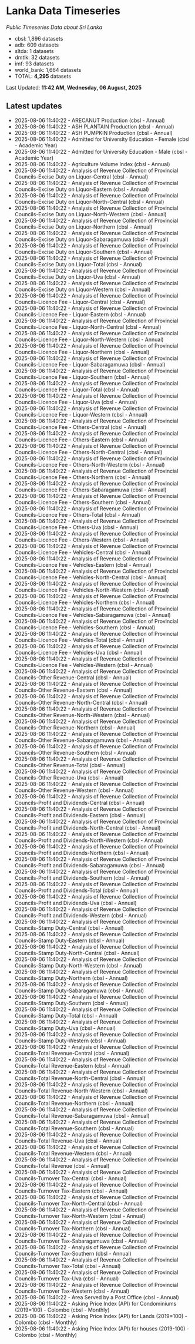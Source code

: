 # Lanka Data Timeseries
*Public Timeseries Data about Sri Lanka*

* cbsl: 1,896 datasets
* adb: 609 datasets
* sltda: 1 datasets
* dmtlk: 32 datasets
* imf: 93 datasets
* world_bank: 1,664 datasets
* TOTAL: **4,295** datasets

Last Updated: **11:42 AM, Wednesday, 06 August, 2025**

## Latest updates

* 2025-08-06 11:40:22 - ARECANUT Production (cbsl - Annual)
* 2025-08-06 11:40:22 - ASH PLANTAIN Production (cbsl - Annual)
* 2025-08-06 11:40:22 - ASH PUMPKIN Production (cbsl - Annual)
* 2025-08-06 11:40:22 - Admitted for University Education - Female (cbsl - Academic Year)
* 2025-08-06 11:40:22 - Admitted for University Education - Male (cbsl - Academic Year)
* 2025-08-06 11:40:22 - Agriculture Volume Index (cbsl - Annual)
* 2025-08-06 11:40:22 - Analysis of Revenue Collection of Provincial Councils-Excise Duty on Liquor-Central (cbsl - Annual)
* 2025-08-06 11:40:22 - Analysis of Revenue Collection of Provincial Councils-Excise Duty on Liquor-Eastern (cbsl - Annual)
* 2025-08-06 11:40:22 - Analysis of Revenue Collection of Provincial Councils-Excise Duty on Liquor-North-Central (cbsl - Annual)
* 2025-08-06 11:40:22 - Analysis of Revenue Collection of Provincial Councils-Excise Duty on Liquor-North-Western (cbsl - Annual)
* 2025-08-06 11:40:22 - Analysis of Revenue Collection of Provincial Councils-Excise Duty on Liquor-Northern (cbsl - Annual)
* 2025-08-06 11:40:22 - Analysis of Revenue Collection of Provincial Councils-Excise Duty on Liquor-Sabaragamuwa (cbsl - Annual)
* 2025-08-06 11:40:22 - Analysis of Revenue Collection of Provincial Councils-Excise Duty on Liquor-Southern (cbsl - Annual)
* 2025-08-06 11:40:22 - Analysis of Revenue Collection of Provincial Councils-Excise Duty on Liquor-Total (cbsl - Annual)
* 2025-08-06 11:40:22 - Analysis of Revenue Collection of Provincial Councils-Excise Duty on Liquor-Uva (cbsl - Annual)
* 2025-08-06 11:40:22 - Analysis of Revenue Collection of Provincial Councils-Excise Duty on Liquor-Western (cbsl - Annual)
* 2025-08-06 11:40:22 - Analysis of Revenue Collection of Provincial Councils-Licence Fee - Liquor-Central (cbsl - Annual)
* 2025-08-06 11:40:22 - Analysis of Revenue Collection of Provincial Councils-Licence Fee - Liquor-Eastern (cbsl - Annual)
* 2025-08-06 11:40:22 - Analysis of Revenue Collection of Provincial Councils-Licence Fee - Liquor-North-Central (cbsl - Annual)
* 2025-08-06 11:40:22 - Analysis of Revenue Collection of Provincial Councils-Licence Fee - Liquor-North-Western (cbsl - Annual)
* 2025-08-06 11:40:22 - Analysis of Revenue Collection of Provincial Councils-Licence Fee - Liquor-Northern (cbsl - Annual)
* 2025-08-06 11:40:22 - Analysis of Revenue Collection of Provincial Councils-Licence Fee - Liquor-Sabaragamuwa (cbsl - Annual)
* 2025-08-06 11:40:22 - Analysis of Revenue Collection of Provincial Councils-Licence Fee - Liquor-Southern (cbsl - Annual)
* 2025-08-06 11:40:22 - Analysis of Revenue Collection of Provincial Councils-Licence Fee - Liquor-Total (cbsl - Annual)
* 2025-08-06 11:40:22 - Analysis of Revenue Collection of Provincial Councils-Licence Fee - Liquor-Uva (cbsl - Annual)
* 2025-08-06 11:40:22 - Analysis of Revenue Collection of Provincial Councils-Licence Fee - Liquor-Western (cbsl - Annual)
* 2025-08-06 11:40:22 - Analysis of Revenue Collection of Provincial Councils-Licence Fee - Others-Central (cbsl - Annual)
* 2025-08-06 11:40:22 - Analysis of Revenue Collection of Provincial Councils-Licence Fee - Others-Eastern (cbsl - Annual)
* 2025-08-06 11:40:22 - Analysis of Revenue Collection of Provincial Councils-Licence Fee - Others-North-Central (cbsl - Annual)
* 2025-08-06 11:40:22 - Analysis of Revenue Collection of Provincial Councils-Licence Fee - Others-North-Western (cbsl - Annual)
* 2025-08-06 11:40:22 - Analysis of Revenue Collection of Provincial Councils-Licence Fee - Others-Northern (cbsl - Annual)
* 2025-08-06 11:40:22 - Analysis of Revenue Collection of Provincial Councils-Licence Fee - Others-Sabaragamuwa (cbsl - Annual)
* 2025-08-06 11:40:22 - Analysis of Revenue Collection of Provincial Councils-Licence Fee - Others-Southern (cbsl - Annual)
* 2025-08-06 11:40:22 - Analysis of Revenue Collection of Provincial Councils-Licence Fee - Others-Total (cbsl - Annual)
* 2025-08-06 11:40:22 - Analysis of Revenue Collection of Provincial Councils-Licence Fee - Others-Uva (cbsl - Annual)
* 2025-08-06 11:40:22 - Analysis of Revenue Collection of Provincial Councils-Licence Fee - Others-Western (cbsl - Annual)
* 2025-08-06 11:40:22 - Analysis of Revenue Collection of Provincial Councils-Licence Fee - Vehicles-Central (cbsl - Annual)
* 2025-08-06 11:40:22 - Analysis of Revenue Collection of Provincial Councils-Licence Fee - Vehicles-Eastern (cbsl - Annual)
* 2025-08-06 11:40:22 - Analysis of Revenue Collection of Provincial Councils-Licence Fee - Vehicles-North-Central (cbsl - Annual)
* 2025-08-06 11:40:22 - Analysis of Revenue Collection of Provincial Councils-Licence Fee - Vehicles-North-Western (cbsl - Annual)
* 2025-08-06 11:40:22 - Analysis of Revenue Collection of Provincial Councils-Licence Fee - Vehicles-Northern (cbsl - Annual)
* 2025-08-06 11:40:22 - Analysis of Revenue Collection of Provincial Councils-Licence Fee - Vehicles-Sabaragamuwa (cbsl - Annual)
* 2025-08-06 11:40:22 - Analysis of Revenue Collection of Provincial Councils-Licence Fee - Vehicles-Southern (cbsl - Annual)
* 2025-08-06 11:40:22 - Analysis of Revenue Collection of Provincial Councils-Licence Fee - Vehicles-Total (cbsl - Annual)
* 2025-08-06 11:40:22 - Analysis of Revenue Collection of Provincial Councils-Licence Fee - Vehicles-Uva (cbsl - Annual)
* 2025-08-06 11:40:22 - Analysis of Revenue Collection of Provincial Councils-Licence Fee - Vehicles-Western (cbsl - Annual)
* 2025-08-06 11:40:22 - Analysis of Revenue Collection of Provincial Councils-Other Revenue-Central (cbsl - Annual)
* 2025-08-06 11:40:22 - Analysis of Revenue Collection of Provincial Councils-Other Revenue-Eastern (cbsl - Annual)
* 2025-08-06 11:40:22 - Analysis of Revenue Collection of Provincial Councils-Other Revenue-North-Central (cbsl - Annual)
* 2025-08-06 11:40:22 - Analysis of Revenue Collection of Provincial Councils-Other Revenue-North-Western (cbsl - Annual)
* 2025-08-06 11:40:22 - Analysis of Revenue Collection of Provincial Councils-Other Revenue-Northern (cbsl - Annual)
* 2025-08-06 11:40:22 - Analysis of Revenue Collection of Provincial Councils-Other Revenue-Sabaragamuwa (cbsl - Annual)
* 2025-08-06 11:40:22 - Analysis of Revenue Collection of Provincial Councils-Other Revenue-Southern (cbsl - Annual)
* 2025-08-06 11:40:22 - Analysis of Revenue Collection of Provincial Councils-Other Revenue-Total (cbsl - Annual)
* 2025-08-06 11:40:22 - Analysis of Revenue Collection of Provincial Councils-Other Revenue-Uva (cbsl - Annual)
* 2025-08-06 11:40:22 - Analysis of Revenue Collection of Provincial Councils-Other Revenue-Western (cbsl - Annual)
* 2025-08-06 11:40:22 - Analysis of Revenue Collection of Provincial Councils-Profit and Dividends-Central (cbsl - Annual)
* 2025-08-06 11:40:22 - Analysis of Revenue Collection of Provincial Councils-Profit and Dividends-Eastern (cbsl - Annual)
* 2025-08-06 11:40:22 - Analysis of Revenue Collection of Provincial Councils-Profit and Dividends-North-Central (cbsl - Annual)
* 2025-08-06 11:40:22 - Analysis of Revenue Collection of Provincial Councils-Profit and Dividends-North-Western (cbsl - Annual)
* 2025-08-06 11:40:22 - Analysis of Revenue Collection of Provincial Councils-Profit and Dividends-Northern (cbsl - Annual)
* 2025-08-06 11:40:22 - Analysis of Revenue Collection of Provincial Councils-Profit and Dividends-Sabaragamuwa (cbsl - Annual)
* 2025-08-06 11:40:22 - Analysis of Revenue Collection of Provincial Councils-Profit and Dividends-Southern (cbsl - Annual)
* 2025-08-06 11:40:22 - Analysis of Revenue Collection of Provincial Councils-Profit and Dividends-Total (cbsl - Annual)
* 2025-08-06 11:40:22 - Analysis of Revenue Collection of Provincial Councils-Profit and Dividends-Uva (cbsl - Annual)
* 2025-08-06 11:40:22 - Analysis of Revenue Collection of Provincial Councils-Profit and Dividends-Western (cbsl - Annual)
* 2025-08-06 11:40:22 - Analysis of Revenue Collection of Provincial Councils-Stamp Duty-Central (cbsl - Annual)
* 2025-08-06 11:40:22 - Analysis of Revenue Collection of Provincial Councils-Stamp Duty-Eastern (cbsl - Annual)
* 2025-08-06 11:40:22 - Analysis of Revenue Collection of Provincial Councils-Stamp Duty-North-Central (cbsl - Annual)
* 2025-08-06 11:40:22 - Analysis of Revenue Collection of Provincial Councils-Stamp Duty-North-Western (cbsl - Annual)
* 2025-08-06 11:40:22 - Analysis of Revenue Collection of Provincial Councils-Stamp Duty-Northern (cbsl - Annual)
* 2025-08-06 11:40:22 - Analysis of Revenue Collection of Provincial Councils-Stamp Duty-Sabaragamuwa (cbsl - Annual)
* 2025-08-06 11:40:22 - Analysis of Revenue Collection of Provincial Councils-Stamp Duty-Southern (cbsl - Annual)
* 2025-08-06 11:40:22 - Analysis of Revenue Collection of Provincial Councils-Stamp Duty-Total (cbsl - Annual)
* 2025-08-06 11:40:22 - Analysis of Revenue Collection of Provincial Councils-Stamp Duty-Uva (cbsl - Annual)
* 2025-08-06 11:40:22 - Analysis of Revenue Collection of Provincial Councils-Stamp Duty-Western (cbsl - Annual)
* 2025-08-06 11:40:22 - Analysis of Revenue Collection of Provincial Councils-Total Revenue-Central (cbsl - Annual)
* 2025-08-06 11:40:22 - Analysis of Revenue Collection of Provincial Councils-Total Revenue-Eastern (cbsl - Annual)
* 2025-08-06 11:40:22 - Analysis of Revenue Collection of Provincial Councils-Total Revenue-North-Central (cbsl - Annual)
* 2025-08-06 11:40:22 - Analysis of Revenue Collection of Provincial Councils-Total Revenue-North-Western (cbsl - Annual)
* 2025-08-06 11:40:22 - Analysis of Revenue Collection of Provincial Councils-Total Revenue-Northern (cbsl - Annual)
* 2025-08-06 11:40:22 - Analysis of Revenue Collection of Provincial Councils-Total Revenue-Sabaragamuwa (cbsl - Annual)
* 2025-08-06 11:40:22 - Analysis of Revenue Collection of Provincial Councils-Total Revenue-Southern (cbsl - Annual)
* 2025-08-06 11:40:22 - Analysis of Revenue Collection of Provincial Councils-Total Revenue-Uva (cbsl - Annual)
* 2025-08-06 11:40:22 - Analysis of Revenue Collection of Provincial Councils-Total Revenue-Western (cbsl - Annual)
* 2025-08-06 11:40:22 - Analysis of Revenue Collection of Provincial Councils-Total Revenue (cbsl - Annual)
* 2025-08-06 11:40:22 - Analysis of Revenue Collection of Provincial Councils-Turnover Tax-Central (cbsl - Annual)
* 2025-08-06 11:40:22 - Analysis of Revenue Collection of Provincial Councils-Turnover Tax-Eastern (cbsl - Annual)
* 2025-08-06 11:40:22 - Analysis of Revenue Collection of Provincial Councils-Turnover Tax-North-Central (cbsl - Annual)
* 2025-08-06 11:40:22 - Analysis of Revenue Collection of Provincial Councils-Turnover Tax-North-Western (cbsl - Annual)
* 2025-08-06 11:40:22 - Analysis of Revenue Collection of Provincial Councils-Turnover Tax-Northern (cbsl - Annual)
* 2025-08-06 11:40:22 - Analysis of Revenue Collection of Provincial Councils-Turnover Tax-Sabaragamuwa (cbsl - Annual)
* 2025-08-06 11:40:22 - Analysis of Revenue Collection of Provincial Councils-Turnover Tax-Southern (cbsl - Annual)
* 2025-08-06 11:40:22 - Analysis of Revenue Collection of Provincial Councils-Turnover Tax-Total (cbsl - Annual)
* 2025-08-06 11:40:22 - Analysis of Revenue Collection of Provincial Councils-Turnover Tax-Uva (cbsl - Annual)
* 2025-08-06 11:40:22 - Analysis of Revenue Collection of Provincial Councils-Turnover Tax-Western (cbsl - Annual)
* 2025-08-06 11:40:22 - Area Served by a Post Office (cbsl - Annual)
* 2025-08-06 11:40:22 - Asking Price Index (API) for Condominiums (2019=100) - Colombo (cbsl - Monthly)
* 2025-08-06 11:40:22 - Asking Price Index (API) for Lands (2019=100) - Colombo (cbsl - Monthly)
* 2025-08-06 11:40:22 - Asking Price Index (API) for houses (2019-100) - Colombo (cbsl - Monthly)